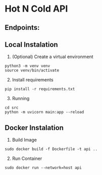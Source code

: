 # Hot N Cold API

## Endpoints:

## Local Instalation

1. (Optional) Create a virtual environment
```
python3 -m venv venv
source venv/bin/activate
```

2. Install requirements
```
pip install -r requirements.txt
```

3. Running 
```
cd src
python -m uvicorn main:app --reload
```

## Docker Instalation

1. Build Image
```
sudo docker build -f Dockerfile -t api ..
```

2. Run Container
```
sudo docker run --network=host api
```